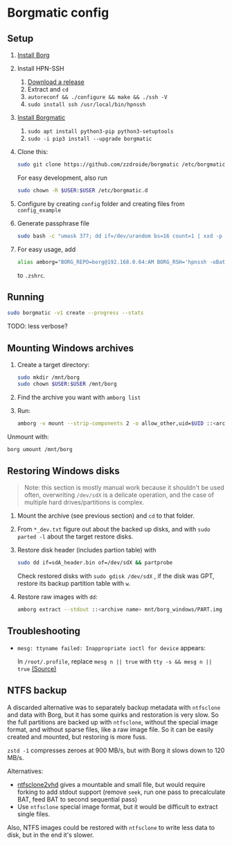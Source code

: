 # Borgmatic config

## Setup

1. [Install Borg](https://borgbackup.readthedocs.io/en/stable/installation.html)

1. Install HPN-SSH
   1. [Download a release](https://github.com/rapier1/openssh-portable/releases)
   2. Extract and `cd`
   3. `autoreconf && ./configure && make && ./ssh -V`
   4. `sudo install ssh /usr/local/bin/hpnssh`

1. [Install Borgmatic](https://torsion.org/borgmatic/docs/how-to/set-up-backups/#installation)
   1. `sudo apt install python3-pip python3-setuptools`
   2. `sudo -i pip3 install --upgrade borgmatic`

1. Clone this:
    ```sh
    sudo git clone https://github.com/zzdroide/borgmatic /etc/borgmatic.d
    ```
    For easy development, also run
    ```sh
    sudo chown -R $USER:$USER /etc/borgmatic.d
    ```

1. Configure by creating `config` folder and creating files from `config_example`

1. Generate passphrase file
    ```sh
    sudo bash -c "umask 377; dd if=/dev/urandom bs=16 count=1 | xxd -p >/etc/borgmatic.d/config/passphrase"
    ```

1. For easy usage, add
   ```sh
   alias amborg="BORG_REPO=borg@192.168.0.64:AM BORG_RSH='hpnssh -oBatchMode=yes -oNoneEnabled=yes -oNoneSwitch=yes' borg"
   ```
   to `.zshrc`.


## Running

```sh
sudo borgmatic -v1 create --progress --stats
```
TODO: less verbose?


## Mounting Windows archives

1. Create a target directory:
    ```sh
    sudo mkdir /mnt/borg
    sudo chown $USER:$USER /mnt/borg
    ```

1. Find the archive you want with `amborg list`

1. Run:
    ```sh
    amborg -v mount --strip-components 2 -o allow_other,uid=$UID ::<archive name> /mnt/borg
    ```

Unmount with:
```sh
borg umount /mnt/borg
```


## Restoring Windows disks

> Note: this section is mostly manual work because it shouldn't be used often, overwriting `/dev/sdX` is a delicate operation, and the case of multiple hard drives/partitions is complex.

1. Mount the archive (see previous section) and `cd` to that folder.

1. From `*_dev.txt` figure out about the backed up disks, and with `sudo parted -l` about the target restore disks.

1. Restore disk header (includes partion table) with
    ```sh
    sudo dd if=sdA_header.bin of=/dev/sdX && partprobe
    ```

    Check restored disks with `sudo gdisk /dev/sdX` , if the disk was GPT, restore its backup partition table with `w`.

1. Restore raw images with `dd`:
    ```sh
    amborg extract --stdout ::<archive name> mnt/borg_windows/PART.img | sudo dd of=/dev/sdXY bs=1M status=progress
    ```

## Troubleshooting

- `mesg: ttyname failed: Inappropriate ioctl for device` appears:

    In `/root/.profile`, replace `mesg n || true` with `tty -s && mesg n || true` [(Source)](https://superuser.com/questions/1160025/how-to-solve-ttyname-failed-inappropriate-ioctl-for-device-in-vagrant)

## NTFS backup

A discarded alternative was to separately backup metadata with `ntfsclone` and data with Borg, but it has some quirks and restoration is very slow. So the full partitions are backed up  with `ntfsclone`, without the special image format, and without sparse files, like a raw image file. So it can be easily created and mounted, but restoring is more fuss.

`zstd -1` compresses zeroes at 900 MB/s, but with Borg it slows down to 120 MB/s.

Alternatives:
- [ntfsclone2vhd](https://github.com/yirkha/ntfsclone2vhd/) gives a mountable and small file, but would require forking to add stdout support (remove `seek`, run one pass to precalculate BAT, feed BAT to second sequential pass)
- Use `ntfsclone` special image format, but it would be difficult to extract single files.

Also, NTFS images could be restored with `ntfsclone` to write less data to disk, but in the end it's slower.
